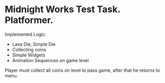 # Midnight Works Test Task. Platformer.

Implemented Logic:
- Lava Die, Simple Die
- Сollecting coins
- Simple Widgets
- Animation Sequences on game level

Player must collect all coins on level to pass game, after that he returns to menu.

